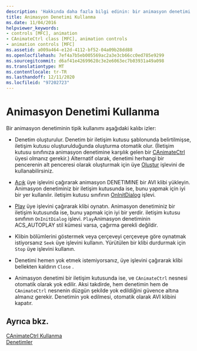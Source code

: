 ```yaml
---
description: 'Hakkında daha fazla bilgi edinin: bir animasyon denetimi kullanma'
title: Animasyon Denetimi Kullanma
ms.date: 11/04/2016
helpviewer_keywords:
- controls [MFC], animation
- CAnimateCtrl class [MFC], animation controls
- animation controls [MFC]
ms.assetid: a009a464-e12d-4112-bf52-04a09b28dd88
ms.openlocfilehash: 7ef4a7b5eb005569ac2a3e3cb66cc0ed785e9299
ms.sourcegitcommit: d6af41e42699628c3e2e6063ec7b03931a49a098
ms.translationtype: MT
ms.contentlocale: tr-TR
ms.lasthandoff: 12/11/2020
ms.locfileid: "97202723"
---
```

# <a name="using-an-animation-control"></a>Animasyon Denetimi Kullanma

Bir animasyon denetiminin tipik kullanımı aşağıdaki kalıbı izler:

- Denetim oluşturulur. Denetim bir iletişim kutusu şablonunda belirtilmişse, iletişim kutusu oluşturulduğunda oluşturma otomatik olur. (İletişim kutusu sınıfınıza animasyon denetimine karşılık gelen bir [CAnimateCtrl](../mfc/reference/canimatectrl-class.md) üyesi olmanız gerekir.) Alternatif olarak, denetimi herhangi bir pencerenin alt penceresi olarak oluşturmak için üye [Oluştur](../mfc/reference/canimatectrl-class.md#create) işlevini de kullanabilirsiniz.

- [Açık](../mfc/reference/canimatectrl-class.md#open) üye işlevini çağırarak animasyon DENETIMINE bir AVI klibi yükleyin. Animasyon denetiminiz bir iletişim kutusunda ise, bunu yapmak için iyi bir yer kullanılır. iletişim kutusu sınıfının [OnInitDialog](../mfc/reference/cdialog-class.md#oninitdialog) işlevi.

- [Play](../mfc/reference/canimatectrl-class.md#play) üye işlevini çağırarak klibi oynatın. Animasyon denetiminiz bir iletişim kutusunda ise, bunu yapmak için iyi bir yerdir. iletişim kutusu sınıfının `OnInitDialog` işlevi. `Play`Animasyon denetiminin ACS_AUTOPLAY stil kümesi varsa, çağırma gerekli değildir.

- Klibin bölümlerini göstermek veya çerçeveyi çerçeveye göre oynatmak istiyorsanız `Seek` üye işlevini kullanın. Yürütülen bir klibi durdurmak için `Stop` üye işlevini kullanın.

- Denetimi hemen yok etmek istemiyorsanız, üye işlevini çağırarak klibi bellekten kaldırın `Close` .

- Animasyon denetimi bir iletişim kutusunda ise, ve `CAnimateCtrl` nesnesi otomatik olarak yok edilir. Aksi takdirde, hem denetimin hem de `CAnimateCtrl` nesnenin düzgün şekilde yok edildiğini güvence altına almanız gerekir. Denetimin yok edilmesi, otomatik olarak AVI klibini kapatır.

## <a name="see-also"></a>Ayrıca bkz.

[CAnimateCtrl Kullanma](../mfc/using-canimatectrl.md)<br/>
[Denetimler](../mfc/controls-mfc.md)

